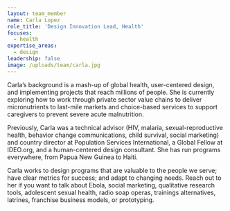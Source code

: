 ```yaml
---
layout: team_member
name: Carla Lopez
role_title: 'Design Innovation Lead, Health'
focuses:
  - health
expertise_areas: 
  - design
leadership: false
image: /uploads/team/carla.jpg
---
```


Carla’s background is a mash-up of global health, user-centered design, and implementing projects that reach millions of people. She is currently exploring how to work through private sector value chains to deliver micronutrients to last-mile markets and choice-based services to support caregivers to prevent severe acute malnutrition.

Previously, Carla was a technical advisor (HIV, malaria, sexual-reproductive health, behavior change communications, child survival, social marketing) and country director at Population Services International, a Global Fellow at IDEO.org, and a human-centered design consultant. She has run programs everywhere, from Papua New Guinea to Haiti.

Carla works to design programs that are valuable to the people we serve; have clear metrics for success; and adapt to changing needs. Reach out to her if you want to talk about Ebola, social marketing, qualitative research tools, adolescent sexual health, radio soap operas, trainings alternatives, latrines, franchise business models, or prototyping.

&nbsp;